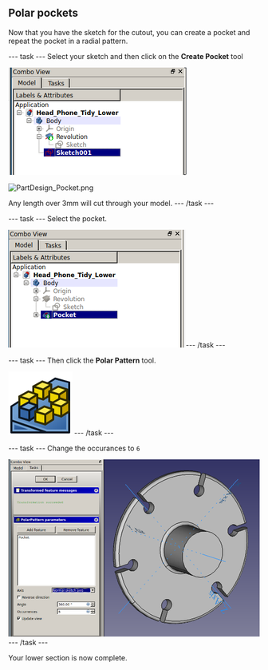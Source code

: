 ## Polar pockets

Now that you have the sketch for the cutout, you can create a pocket and repeat the pocket in a radial pattern.

--- task ---
Select your sketch and then click on the **Create Pocket** tool

![select_sketch.png](images/select_sketch.png)

![PartDesign_Pocket.png](PartDesign_Pocket.png)

Any length over 3mm will cut through your model.
--- /task ---

--- task ---
Select the pocket.

![select_pocket.png](images/select_pocket.png)
--- /task ---

--- task ---
Then click the **Polar Pattern** tool.

![PartDesign_PolarPattern.png](images/PartDesign_PolarPattern.png)
--- /task ---

--- task ---
Change the occurances to `6`

![polar_pattern.png](images/polar_pattern.png)
--- /task ---

Your lower section is now complete.
